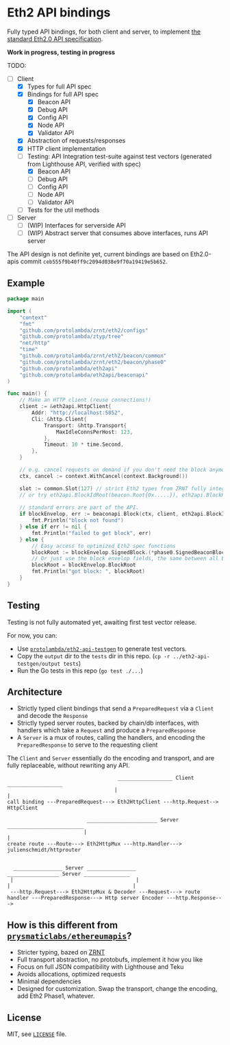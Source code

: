 # Eth2 API bindings

Fully typed API bindings, for both client and server, to implement [the standard Eth2.0 API specification](https://github.com/ethereum/eth2.0-APIs).

**Work in progress, testing in progress**

TODO:
- [ ] Client
  - [x] Types for full API spec
  - [x] Bindings for full API spec
      - [x] Beacon API
      - [x] Debug API
      - [x] Config API
      - [x] Node API
      - [x] Validator API
  - [x] Abstraction of requests/responses
  - [x] HTTP client implementation
  - [ ] Testing: API Integration test-suite against test vectors (generated from Lighthouse API, verified with spec)
    - [x] Beacon API
    - [ ] Debug API
    - [ ] Config API
    - [ ] Node API
    - [ ] Validator API
  - [ ] Tests for the util methods
- [ ] Server
  - [ ] (WIP) Interfaces for serverside API
  - [ ] (WIP) Abstract server that consumes above interfaces, runs API server

The API design is not definite yet, current bindings are based on Eth2.0-apis commit `ceb555f9b40ff9c2094d038e9f70a19419e5b652`.

## Example

```go
package main

import (
    "context"
    "fmt"
    "github.com/protolambda/zrnt/eth2/configs"
    "github.com/protolambda/ztyp/tree"
    "net/http"
    "time"
    "github.com/protolambda/zrnt/eth2/beacon/common"
    "github.com/protolambda/zrnt/eth2/beacon/phase0"
    "github.com/protolambda/eth2api"
    "github.com/protolambda/eth2api/beaconapi"
)

func main() {
    // Make an HTTP client (reuse connections!)
    client := &eth2api.HttpClient{
        Addr: "http://localhost:5052",
        Cli: &http.Client{
            Transport: &http.Transport{
                MaxIdleConnsPerHost: 123,
            },
            Timeout: 10 * time.Second,
        },
    }

    // e.g. cancel requests on demand if you don't need the block anymore.
    ctx, cancel := context.WithCancel(context.Background())

    slot := common.Slot(127) // strict Eth2 types from ZRNT fully integrated
    // or try eth2api.BlockIdRoot(beacon.Root{0x.....}), eth2api.BlockHead, eth2api.BlockGenesis, etc. as BlockId
  
    // standard errors are part of the API.
    if blockEnvelop, err := beaconapi.Block(ctx, client, eth2api.BlockIdSlot(slot)); blockEnvelop == nil {
        fmt.Println("block not found")
    } else if err != nil {
    	fmt.Println("failed to get block", err)
    } else {
        // Easy access to optimized Eth2 spec functions 
        blockRoot := blockEnvelop.SignedBlock.(*phase0.SignedBeaconBlock).Message.HashTreeRoot(configs.Mainnet, tree.GetHashFn())
        // Or just use the block envelop fields, the same between all Eth2 forks
        blockRoot = blockEnvelop.BlockRoot
        fmt.Println("got block: ", blockRoot)
    }
}
```

## Testing

Testing is not fully automated yet, awaiting first test vector release.

For now, you can:
- Use [`protolambda/eth2-api-testgen`](https://github.com/protolambda/eth2-api-testgen) to generate test vectors.
- Copy the `output` dir to the `tests` dir in this repo. (`cp -r ../eth2-api-testgen/output tests`)
- Run the Go tests in this repo (`go test ./...`)

## Architecture

- Strictly typed client bindings that send a `PreparedRequest` via a `Client` and decode the `Response`
- Strictly typed server routes, backed by chain/db interfaces, with handlers which take a `Request` and produce a `PreparedResponse`
- A `Server` is a mux of routes, calling the handlers, and encoding the `PreparedResponse` to serve to the requesting client

The `Client` and `Server` essentially do the encoding and transport, and are fully replaceable, without rewriting any API.

```
                                    __________________ Client __________________
                                   |                                            |
call binding ---PreparedRequest---> Eth2HttpClient ---http.Request--> HttpClient

                          _______________________ Server _________________________
                         |                                                        |
create route ---Route---> Eth2HttpMux ---http.Handler---> julienschmidt/httprouter


  ________________ Server ________________                                                     _________________ Server _______________ 
 |                                        |                                                   |                                        |
 ---http.Request---> Eth2HttpMux & Decoder ---Request---> route handler ---PreparedResponse---> Http server Encoder ---http.Response--->

```

## How is this different from [`prysmaticlabs/ethereumapis`](https://github.com/prysmaticlabs/ethereumapis)?

- Stricter typing, bazed on [ZRNT](https://github.com/protolambda/zrnt)
- Full transport abstraction, no protobufs, implement it how you like
- Focus on full JSON compatibility with Lighthouse and Teku
- Avoids allocations, optimized requests
- Minimal dependencies
- Designed for customization. Swap the transport, change the encoding, add Eth2 Phase1, whatever. 

## License

MIT, see [`LICENSE`](./LICENSE) file.
